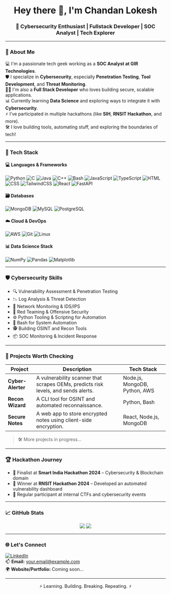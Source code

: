 <!-- Banner -->
<h1 align="center">Hey there 👋, I'm Chandan Lokesh</h1>
<h3 align="center">🔐 Cybersecurity Enthusiast | Fullstack Developer | SOC Analyst | Tech Explorer</h3>

---

### 🧠 About Me

💻 I'm a passionate tech geek working as a **SOC Analyst at GIR Technologies**.  
🛡️ I specialize in **Cybersecurity**, especially **Penetration Testing**, **Tool Development**, and **Threat Monitoring**.  
👨‍💻 I'm also a **Full Stack Developer** who loves building secure, scalable applications.  
📊 Currently learning **Data Science** and exploring ways to integrate it with **Cybersecurity**.  
⚡ I’ve participated in multiple hackathons (like **SIH**, **RNSIT Hackathon**, and more).  
🛠️ I love building tools, automating stuff, and exploring the boundaries of tech!

---

### 🧰 Tech Stack

#### 💻 Languages & Frameworks  
![Python](https://img.shields.io/badge/-Python-3776AB?style=for-the-badge&logo=python&logoColor=white)
![C](https://img.shields.io/badge/-C-00599C?style=for-the-badge&logo=c&logoColor=white)
![Java](https://img.shields.io/badge/-Java-007396?style=for-the-badge&logo=java&logoColor=white)
![C++](https://img.shields.io/badge/-C++-00599C?style=for-the-badge&logo=c%2b%2b&logoColor=white)
![Bash](https://img.shields.io/badge/-Bash-4EAA25?style=for-the-badge&logo=gnubash&logoColor=white)
![JavaScript](https://img.shields.io/badge/-JavaScript-F7DF1E?style=for-the-badge&logo=javascript&logoColor=black)
![TypeScript](https://img.shields.io/badge/-TypeScript-3178C6?style=for-the-badge&logo=typescript&logoColor=white)
![HTML](https://img.shields.io/badge/-HTML5-E34F26?style=for-the-badge&logo=html5&logoColor=white)
![CSS](https://img.shields.io/badge/-CSS3-1572B6?style=for-the-badge&logo=css3&logoColor=white)
![TailwindCSS](https://img.shields.io/badge/-Tailwind-06B6D4?style=for-the-badge&logo=tailwindcss&logoColor=white)
![React](https://img.shields.io/badge/-React-61DAFB?style=for-the-badge&logo=react&logoColor=black)
![FastAPI](https://img.shields.io/badge/-FastAPI-009688?style=for-the-badge&logo=fastapi&logoColor=white)

#### 🗃️ Databases  
![MongoDB](https://img.shields.io/badge/-MongoDB-47A248?style=for-the-badge&logo=mongodb&logoColor=white)
![MySQL](https://img.shields.io/badge/-MySQL-4479A1?style=for-the-badge&logo=mysql&logoColor=white)
![PostgreSQL](https://img.shields.io/badge/-PostgreSQL-336791?style=for-the-badge&logo=postgresql&logoColor=white)

#### ☁️ Cloud & DevOps  
![AWS](https://img.shields.io/badge/-AWS-232F3E?style=for-the-badge&logo=amazonaws&logoColor=white)
![Git](https://img.shields.io/badge/-Git-F05032?style=for-the-badge&logo=git&logoColor=white)
![Linux](https://img.shields.io/badge/-Linux-FCC624?style=for-the-badge&logo=linux&logoColor=black)

#### 📊 Data Science Stack  
![NumPy](https://img.shields.io/badge/-NumPy-013243?style=for-the-badge&logo=numpy&logoColor=white)
![Pandas](https://img.shields.io/badge/-Pandas-150458?style=for-the-badge&logo=pandas&logoColor=white)
![Matplotlib](https://img.shields.io/badge/-Matplotlib-11557C?style=for-the-badge&logo=matplotlib&logoColor=white)

---

### 🛡️ Cybersecurity Skills

- 🔍 Vulnerability Assessment & Penetration Testing  
- 📉 Log Analysis & Threat Detection  
- 📡 Network Monitoring & IDS/IPS  
- 🧪 Red Teaming & Offensive Security  
- ⚙️ Python Tooling & Scripting for Automation  
- 🐚 Bash for System Automation  
- 🕵️ Building OSINT and Recon Tools  
- 📦 SOC Monitoring & Incident Response  

---

### 🚀 Projects Worth Checking

| Project | Description | Tech Stack |
|--------|-------------|------------|
| **Cyber-Alerter** | A vulnerability scanner that scrapes OEMs, predicts risk levels, and sends alerts. | Node.js, MongoDB, Python, AWS |
| **Recon Wizard** | A CLI tool for OSINT and automated reconnaissance. | Python, Bash |
| **Secure Notes** | A web app to store encrypted notes using client-side encryption. | React, Node.js, MongoDB |

> 🛠️ More projects in progress...

---

### 🏆 Hackathon Journey

- 🥇 Finalist at **Smart India Hackathon 2024** – Cybersecurity & Blockchain domain  
- 🥈 Winner at **RNSIT Hackathon 2024** – Developed an automated vulnerability dashboard  
- 🧠 Regular participant at internal CTFs and cybersecurity events  

---

### 📈 GitHub Stats

<p align="center">
  <img src="https://github-readme-stats.vercel.app/api?username=chandanlokesh&show_icons=true&theme=tokyonight" />
  <img src="https://github-readme-streak-stats.herokuapp.com?user=chandanlokesh&theme=tokyonight&hide_border=true" />
</p>

---

### 🌐 Let's Connect

[![LinkedIn](https://img.shields.io/badge/-LinkedIn-0077B5?style=flat&logo=linkedin&logoColor=white)](https://linkedin.com/in/YOUR_USERNAME)  
📫 **Email:** your.email@example.com  
🌍 **Website/Portfolio:** Coming soon...

---

<p align="center">⚡ Learning. Building. Breaking. Repeating. ⚡</p>

